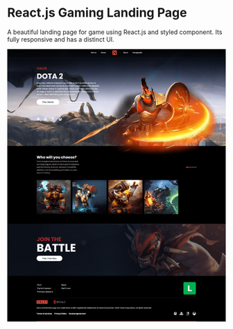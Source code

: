 # React.js Gaming Landing Page

A beautiful landing page for game using React.js and styled component. Its fully responsive and has a distinct UI.

<div align="center">
    <img src="./src/assets/images/long-screenshot.png"  align="center" />
</div>



